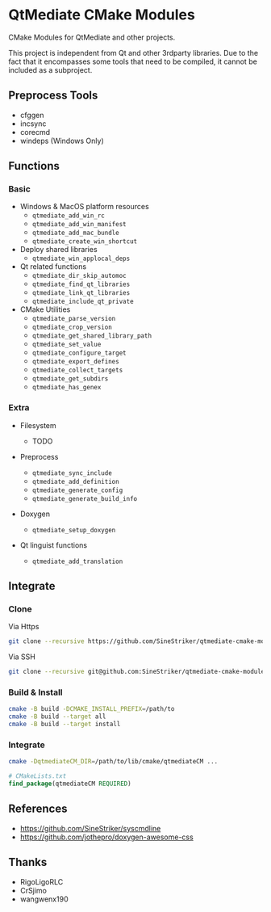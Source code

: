 # QtMediate CMake Modules

CMake Modules for QtMediate and other projects.

This project is independent from Qt and other 3rdparty libraries. Due to the fact that it encompasses some tools that need to be compiled, it cannot be included as a subproject.

## Preprocess Tools

+ cfggen
+ incsync
+ corecmd
+ windeps (Windows Only)

## Functions

### Basic
+ Windows & MacOS platform resources
    + `qtmediate_add_win_rc`
    + `qtmediate_add_win_manifest`
    + `qtmediate_add_mac_bundle`
    + `qtmediate_create_win_shortcut`
+ Deploy shared libraries
    + `qtmediate_win_applocal_deps`
+ Qt related functions
    + `qtmediate_dir_skip_automoc`
    + `qtmediate_find_qt_libraries`
    + `qtmediate_link_qt_libraries`
    + `qtmediate_include_qt_private`
+ CMake Utilities
    + `qtmediate_parse_version`
    + `qtmediate_crop_version`
    + `qtmediate_get_shared_library_path`
    + `qtmediate_set_value`
    + `qtmediate_configure_target`
    + `qtmediate_export_defines`
    + `qtmediate_collect_targets`
    + `qtmediate_get_subdirs`
    + `qtmediate_has_genex`

### Extra
+ Filesystem
    + TODO

+ Preprocess
    + `qtmediate_sync_include`
    + `qtmediate_add_definition`
    + `qtmediate_generate_config`
    + `qtmediate_generate_build_info`

+ Doxygen
    + `qtmediate_setup_doxygen`

+ Qt linguist functions
    + `qtmediate_add_translation`

## Integrate

### Clone

Via Https
```sh
git clone --recursive https://github.com/SineStriker/qtmediate-cmake-modules
```
Via SSH
```sh
git clone --recursive git@github.com:SineStriker/qtmediate-cmake-modules.git
```

### Build & Install
```sh
cmake -B build -DCMAKE_INSTALL_PREFIX=/path/to
cmake -B build --target all
cmake -B build --target install
```

### Integrate
```sh
cmake -DqtmediateCM_DIR=/path/to/lib/cmake/qtmediateCM ...
```
```cmake
# CMakeLists.txt
find_package(qtmediateCM REQUIRED)
```

## References

+ https://github.com/SineStriker/syscmdline
+ https://github.com/jothepro/doxygen-awesome-css

## Thanks

+ RigoLigoRLC
+ CrSjimo
+ wangwenx190